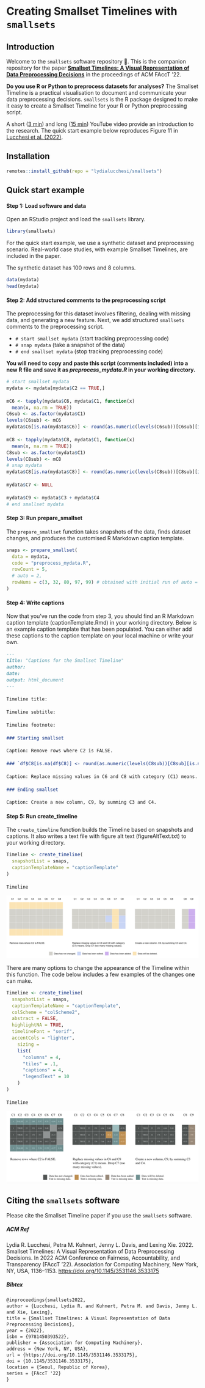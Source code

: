 Creating Smallset Timelines with `smallsets`
================

## Introduction

Welcome to the `smallsets` software repository 👋. This is the companion
repository for the paper [**Smallset Timelines: A Visual Representation
of Data Preprocessing Decisions**](https://arxiv.org/abs/2206.04875) in
the proceedings of ACM FAccT ’22.

**Do you use R or Python to preprocess datasets for analyses?** The
Smallset Timeline is a practical visualisation to document and
communicate your data preprocessing decisions. `smallsets` is the R
package designed to make it easy to create a Smallset Timeline for your
R or Python preprocessing script.

A short ([3 min](https://www.youtube.com/watch?v=_fpn02h3IUo)) and long
([15 min](https://www.youtube.com/watch?v=I_ksOv6rj1Y)) YouTube video
provide an introduction to the research. The quick start example below
reproduces Figure 11 in [Lucchesi et
al. (2022)](https://arxiv.org/abs/2206.04875).

## Installation

``` r
remotes::install_github(repo = "lydialucchesi/smallsets")
```

## Quick start example

#### Step 1: Load software and data

Open an RStudio project and load the `smallsets` library.

``` r
library(smallsets)
```

For the quick start example, we use a synthetic dataset and
preprocessing scenario. Real-world case studies, with example Smallset
Timelines, are included in the paper.

The synthetic dataset has 100 rows and 8 columns.

``` r
data(mydata)
head(mydata)
```

#### Step 2: Add structured comments to the preprocessing script

The preprocessing for this dataset involves filtering, dealing with
missing data, and generating a new feature. Next, we add structured
`smallsets` comments to the preprocessing script.

-   `# start smallset mydata` (start tracking preprocessing code)
-   `# snap mydata` (take a snapshot of the data)
-   `# end smallset mydata` (stop tracking preprocessing code)

**You will need to copy and paste this script (comments included) into a
new R file and save it as *preprocess_mydata.R* in your working
directory.**

``` r
# start smallset mydata
mydata <- mydata[mydata$C2 == TRUE,]

mC6 <- tapply(mydata$C6, mydata$C1, function(x)
  mean(x, na.rm = TRUE))
C6sub <- as.factor(mydata$C1)
levels(C6sub) <- mC6
mydata$C6[is.na(mydata$C6)] <- round(as.numeric(levels(C6sub))[C6sub][is.na(mydata$C6)], 2)

mC8 <- tapply(mydata$C8, mydata$C1, function(x)
  mean(x, na.rm = TRUE))
C8sub <- as.factor(mydata$C1)
levels(C8sub) <- mC8
# snap mydata
mydata$C8[is.na(mydata$C8)] <- round(as.numeric(levels(C8sub))[C8sub][is.na(mydata$C8)], 2)

mydata$C7 <- NULL

mydata$C9 <- mydata$C3 + mydata$C4
# end smallset mydata
```

#### Step 3: Run prepare_smallset

The `prepare_smallset` function takes snapshots of the data, finds
dataset changes, and produces the customised R Markdown caption
template.

``` r
snaps <- prepare_smallset(
  data = mydata,
  code = "preprocess_mydata.R",
  rowCount = 5,
  # auto = 2,
  rowNums = c(3, 32, 80, 97, 99) # obtained with initial run of auto = 2 (optimisation model)
)
```

#### Step 4: Write captions

Now that you’ve run the code from step 3, you should find an R Markdown
caption template (captionTemplate.Rmd) in your working directory. Below
is an example caption template that has been populated. You can either
add these captions to the caption template on your local machine or
write your own.

``` markdown
---
title: "Captions for the Smallset Timeline"
author: 
date: 
output: html_document
---

Timeline title: 

Timeline subtitle: 

Timeline footnote: 

### Starting smallset

Caption: Remove rows where C2 is FALSE.

### `df$C8[is.na(df$C8)] <- round(as.numeric(levels(C8sub))[C8sub][is.na(df$C8)], 2)`

Caption: Replace missing values in C6 and C8 with category (C1) means. Drop C7 (too many missing values).

### Ending smallset

Caption: Create a new column, C9, by summing C3 and C4.
```

#### Step 5: Run create_timeline

The `create_timeline` function builds the Timeline based on snapshots
and captions. It also writes a text file with figure alt text
(figureAltText.txt) to your working directory.

``` r
Timeline <- create_timeline(
  snapshotList = snaps,
  captionTemplateName = "captionTemplate"
)

Timeline
```

![](man/figures/Timeline1.png)

There are many options to change the appearance of the Timeline within
this function. The code below includes a few examples of the changes one
can make.

``` r
Timeline <- create_timeline(
  snapshotList = snaps,
  captionTemplateName = "captionTemplate",
  colScheme = "colScheme2",
  abstract = FALSE,
  highlightNA = TRUE,
  timelineFont = "serif",
  accentCols = "lighter",
    sizing =
    list(
      "columns" = 4,
      "tiles" = .1,
      "captions" = 4,
      "legendText" = 10
    )
)

Timeline
```

![](man/figures/Timeline2.png)

## Citing the `smallsets` software

Please cite the Smallset Timeline paper if you use the `smallsets`
software.

##### ACM Ref

Lydia R. Lucchesi, Petra M. Kuhnert, Jenny L. Davis, and Lexing Xie.
2022. Smallset Timelines: A Visual Representation of Data Preprocessing
Decisions. In 2022 ACM Conference on Fairness, Accountability, and
Transparency (FAccT ’22). Association for Computing Machinery, New York,
NY, USA, 1136–1153. <https://doi.org/10.1145/3531146.3533175>

##### Bibtex

    @inproceedings{smallsets2022, 
    author = {Lucchesi, Lydia R. and Kuhnert, Petra M. and Davis, Jenny L. and Xie, Lexing}, 
    title = {Smallset Timelines: A Visual Representation of Data Preprocessing Decisions}, 
    year = {2022}, 
    isbn = {9781450393522}, 
    publisher = {Association for Computing Machinery}, 
    address = {New York, NY, USA}, 
    url = {https://doi.org/10.1145/3531146.3533175}, 
    doi = {10.1145/3531146.3533175}, 
    location = {Seoul, Republic of Korea}, 
    series = {FAccT '22}
    }
